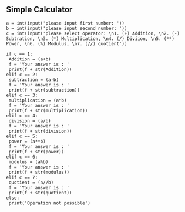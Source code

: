 ## Simple Calculator

    a = int(input('please input first number: '))
    b = int(input('please input second number: '))
    c = int(input('please select operator: \n1. (+) Addition, \n2. (-) Subtration, \n3. (*) Multiplication, \n4. (/) Diviion, \n5. (**) Power, \n6. (%) Modulus, \n7. (//) quotient'))

    if c == 1:
     Addition = (a+b)
     f = 'Your answer is : '
     print(f + str(Addition))
    elif c == 2:
     subtraction = (a-b)
     f = 'Your answer is : '
     print(f + str(subtraction))
    elif c == 3:
     multiplication = (a*b)
     f = 'Your answer is : '
     print(f + str(multiplication))
    elif c == 4:
     division = (a/b)
     f = 'Your answer is : '
     print(f + str(division))
    elif c == 5:
     power = (a**b)
     f = 'Your answer is : '
     print(f + str(power))
    elif c == 6:
     modulus = (a%b)
     f = 'Your answer is : '
     print(f + str(modulus))
    elif c == 7:
     quotient = (a//b)
     f = 'Your answer is : '
     print(f + str(quotient))
    else:
     print('Operation not possible')
